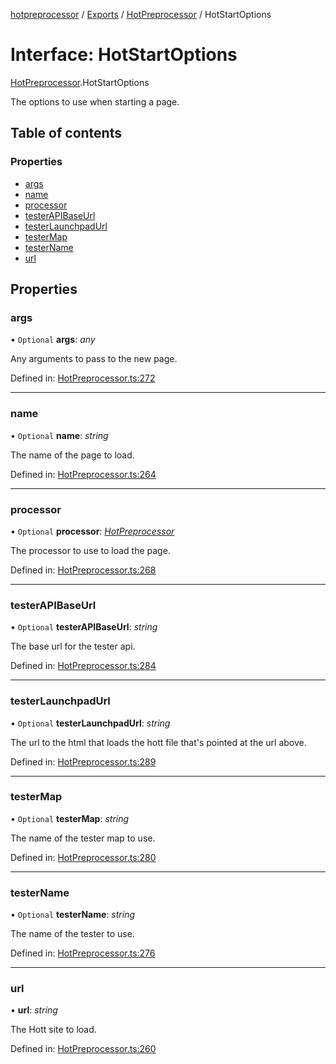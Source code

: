 [hotpreprocessor](../README.md) / [Exports](../modules.md) / [HotPreprocessor](../modules/hotpreprocessor.md) / HotStartOptions

# Interface: HotStartOptions

[HotPreprocessor](../modules/hotpreprocessor.md).HotStartOptions

The options to use when starting a page.

## Table of contents

### Properties

- [args](hotpreprocessor.hotstartoptions.md#args)
- [name](hotpreprocessor.hotstartoptions.md#name)
- [processor](hotpreprocessor.hotstartoptions.md#processor)
- [testerAPIBaseUrl](hotpreprocessor.hotstartoptions.md#testerapibaseurl)
- [testerLaunchpadUrl](hotpreprocessor.hotstartoptions.md#testerlaunchpadurl)
- [testerMap](hotpreprocessor.hotstartoptions.md#testermap)
- [testerName](hotpreprocessor.hotstartoptions.md#testername)
- [url](hotpreprocessor.hotstartoptions.md#url)

## Properties

### args

• `Optional` **args**: *any*

Any arguments to pass to the new page.

Defined in: [HotPreprocessor.ts:272](https://github.com/OurFreeLight/HotPreprocessor/blob/75bbcd5/src/HotPreprocessor.ts#L272)

___

### name

• `Optional` **name**: *string*

The name of the page to load.

Defined in: [HotPreprocessor.ts:264](https://github.com/OurFreeLight/HotPreprocessor/blob/75bbcd5/src/HotPreprocessor.ts#L264)

___

### processor

• `Optional` **processor**: [*HotPreprocessor*](../classes/hotpreprocessor.hotpreprocessor-1.md)

The processor to use to load the page.

Defined in: [HotPreprocessor.ts:268](https://github.com/OurFreeLight/HotPreprocessor/blob/75bbcd5/src/HotPreprocessor.ts#L268)

___

### testerAPIBaseUrl

• `Optional` **testerAPIBaseUrl**: *string*

The base url for the tester api.

Defined in: [HotPreprocessor.ts:284](https://github.com/OurFreeLight/HotPreprocessor/blob/75bbcd5/src/HotPreprocessor.ts#L284)

___

### testerLaunchpadUrl

• `Optional` **testerLaunchpadUrl**: *string*

The url to the html that loads the hott file that's
pointed at the url above.

Defined in: [HotPreprocessor.ts:289](https://github.com/OurFreeLight/HotPreprocessor/blob/75bbcd5/src/HotPreprocessor.ts#L289)

___

### testerMap

• `Optional` **testerMap**: *string*

The name of the tester map to use.

Defined in: [HotPreprocessor.ts:280](https://github.com/OurFreeLight/HotPreprocessor/blob/75bbcd5/src/HotPreprocessor.ts#L280)

___

### testerName

• `Optional` **testerName**: *string*

The name of the tester to use.

Defined in: [HotPreprocessor.ts:276](https://github.com/OurFreeLight/HotPreprocessor/blob/75bbcd5/src/HotPreprocessor.ts#L276)

___

### url

• **url**: *string*

The Hott site to load.

Defined in: [HotPreprocessor.ts:260](https://github.com/OurFreeLight/HotPreprocessor/blob/75bbcd5/src/HotPreprocessor.ts#L260)
